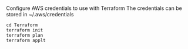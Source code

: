 ###

Configure AWS credentials to use with Terraform
The credentials can be stored in ~/.aws/credentials

```
cd Terraform
terraform init
terraform plan
terraform applt
```
